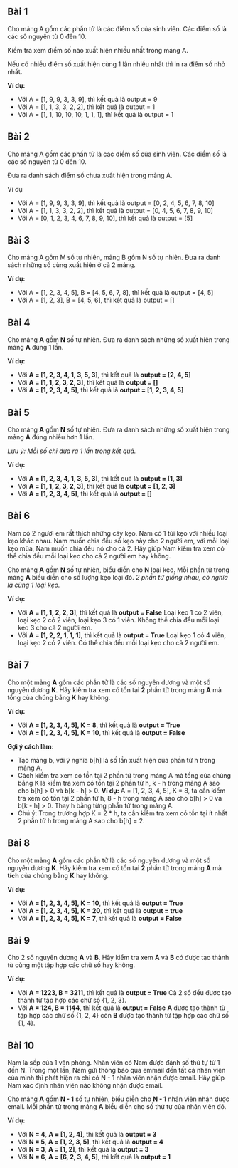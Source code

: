 ## Bài 1
Cho mảng A gồm các phần tử là các điểm số của sinh viên. Các điểm số là các số nguyên từ 0 đến 10.

Kiểm tra xem điểm số nào xuất hiện nhiều nhất trong mảng A.

Nếu có nhiều điểm số xuất hiện cùng 1 lần nhiều nhất thì in ra điểm số nhỏ nhất.

**Ví dụ:**

- Với A = [1, 9, 9, 3, 3, 9], thì kết quả là output = 9<br>
- Với A = [1, 1, 3, 3, 2, 2], thì kết quả là output = 1<br>
- Với A = [1, 1, 10, 10, 10, 1, 1, 1], thì kết quả là output = 1<br>

## Bài 2
Cho mảng A gồm các phần tử là các điểm số của sinh viên. Các điểm số là các số nguyên từ 0 đến 10.

Đưa ra danh sách điểm số chưa xuất hiện trong mảng A.

Ví dụ

- Với A = [1, 9, 9, 3, 3, 9], thì kết quả là output = [0, 2, 4, 5, 6, 7, 8, 10]<br>
- Với A = [1, 1, 3, 3, 2, 2], thì kết quả là output = [0, 4, 5, 6, 7, 8, 9, 10]<br>
- Với A = [0, 1, 2, 3, 4, 6, 7, 8, 9, 10], thì kết quả là output = [5]<br>

## Bài 3
Cho mảng A gồm M số tự nhiên, mảng B gồm N số tự nhiên. Đưa ra danh sách những số cùng xuất hiện ở cả 2 mảng.

**Ví dụ:**

- Với A = [1, 2, 3, 4, 5], B = [4, 5, 6, 7, 8], thì kết quả là output = [4, 5]<br>
- Với A = [1, 2, 3], B = [4, 5, 6], thì kết quả là output = []<br>

## Bài 4
Cho mảng **A** gồm **N** số tự nhiên. Đưa ra danh sách những số xuất hiện trong mảng **A** đúng 1 lần.

**Ví dụ:**

- Với **A = [1, 2, 3, 4, 1, 3, 5, 3]**, thì kết quả là **output = [2, 4, 5]**<br>
- Với **A = [1, 1, 2, 3, 2, 3]**, thì kết quả là **output = []**<br>
- Với **A = [1, 2, 3, 4, 5]**, thì kết quả là **output = [1, 2, 3, 4, 5]**<br>

## Bài 5
Cho mảng **A** gồm **N** số tự nhiên. Đưa ra danh sách những số xuất hiện trong mảng **A** đúng nhiều hơn 1 lần.

*Lưu ý: Mỗi số chỉ đưa ra 1 lần trong kết quả.*

**Ví dụ:**

- Với **A = [1, 2, 3, 4, 1, 3, 5, 3]**, thì kết quả là **output = [1, 3]**<br>
- Với **A = [1, 1, 2, 3, 2, 3]**, thì kết quả là **output = [1, 2, 3]**<br>
- Với **A = [1, 2, 3, 4, 5]**, thì kết quả là **output = []**<br>

## Bài 6
Nam có 2 người em rất thích những cây kẹo. Nam có 1 túi kẹo với nhiều loại kẹo khác nhau. Nam muốn chia đều số kẹo này cho 2 người em, với mỗi loại kẹo mùa, Nam muốn chia đều nó cho cả 2. Hãy giúp Nam kiểm tra xem có thể chia đều mỗi loại kẹo cho cả 2 người em hay không.

Cho mảng **A** gồm **N** số tự nhiên, biểu diễn cho **N** loại kẹo. Mỗi phần tử trong mảng **A** biểu diễn cho số lượng kẹo loại đó. *2 phần tử giống nhau, có nghĩa là cùng 1 loại kẹo.*

**Ví dụ:**
- Với **A = [1, 1, 2, 2, 3]**, thì kết quả là **output = False**
Loại kẹo 1 có 2 viên, loại kẹo 2 có 2 viên, loại kẹo 3 có 1 viên. Không thể chia đều mỗi loại kẹo 3 cho cả 2 người em.<br>
- Với **A = [1, 2, 2, 1, 1, 1]**, thì kết quả là **output = True**
Loại kẹo 1 có 4 viên, loại kẹo 2 có 2 viên. Có thể chia đều mỗi loại kẹo cho cả 2 người em.<br>

## Bài 7
Cho một mảng **A** gồm các phần tử là các số nguyên dương và một số nguyên dương **K**. Hãy kiểm tra xem có tồn tại **2** phần tử trong mảng **A** mà tổng của chúng bằng **K** hay không.

**Ví dụ:**

- Với **A = [1, 2, 3, 4, 5], K = 8**, thì kết quả là **output = True**<br>
- Với **A = [1, 2, 3, 4, 5], K = 10**, thì kết quả là **output = False**<br>

**Gợi ý cách làm:**
- Tạo mảng b, với ý nghĩa b[h] là số lần xuất hiện của phần tử h trong mảng A.
- Cách kiểm tra xem có tồn tại 2 phần tử trong mảng A mà tổng của chúng bằng K là kiểm tra xem có tồn tại 2 phần tử h, k - h trong mảng A sao cho b[h] > 0 và b[k - h] > 0. **Ví dụ:** A = [1, 2, 3, 4, 5], K = 8, ta cần kiểm tra xem có tồn tại 2 phần tử h, 8 - h trong mảng A sao cho b[h] > 0 và b[k - h] > 0. Thay h bằng từng phần tử trong mảng A.
- Chú ý: Trong trường hợp K = 2 * h, ta cần kiểm tra xem có tồn tại ít nhất 2 phần tử h trong mảng A sao cho b[h] = 2.

## Bài 8
Cho một mảng **A** gồm các phần tử là các số nguyên dương và một số nguyên dương **K**. Hãy kiểm tra xem có tồn tại **2** phần tử trong mảng **A** mà **tích** của chúng bằng **K** hay không.

**Ví dụ:**

- Với **A = [1, 2, 3, 4, 5], K = 10**, thì kết quả là **output = True**<br>
- Với **A = [1, 2, 3, 4, 5], K = 20**, thì kết quả là **output = true**<br>
- Với **A = [1, 2, 3, 4, 5], K = 7**, thì kết quả là **output = False**<br>

## Bài 9
Cho 2 số nguyên dương **A** và **B**. Hãy kiểm tra xem **A** và **B** có được tạo thành từ cùng một tập hợp các chữ số hay không.

**Ví dụ:**

- Với **A = 1223, B = 3211**, thì kết quả là **output = True**
Cả 2 số đều được tạo thành từ tập hợp các chữ số {1, 2, 3}.<br>
- Với **A = 124, B = 1144**, thì kết quả là **output = False**
**A** được tạo thành từ tập hợp các chữ số {1, 2, 4} còn **B** được tạo thành từ tập hợp các chữ số {1, 4}.<br>

## Bài 10
Nam là sếp của 1 văn phòng. Nhân viên có Nam được đánh số thứ tự từ 1 đến N. Trong một lần, Nam gửi thông báo qua emmail đến tất cả nhân viên của mình thì phát hiện ra chỉ có N - 1 nhân viên nhận được email. Hãy giúp Nam xác định nhân viên nào không nhận được email.

Cho mảng **A** gồm **N - 1** số tự nhiên, biểu diễn cho **N - 1** nhân viên nhận được email. Mỗi phần tử trong mảng **A** biểu diễn cho số thứ tự của nhân viên đó.

**Ví dụ:**

- Với **N = 4**, **A = [1, 2, 4]**, thì kết quả là **output = 3**<br>
- Với **N = 5**, **A = [1, 2, 3, 5]**, thì kết quả là **output = 4**<br>
- Với **N = 3**, **A = [1, 2]**, thì kết quả là **output = 3**<br>
- Với **N = 6**, **A = [6, 2, 3, 4, 5]**, thì kết quả là **output = 1**<br>

